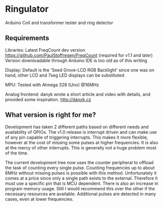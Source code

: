 # Ringulator
Arduino Coil and transformer tester and ring detector

## Requirements
Libraries: Latest FreqCount dev version https://github.com/PaulStoffregen/FreqCount (required for v1.1 and later) Version downloadable through Arduino IDE is too old as of this writing

Display: Default is the 'Seed Grove-LCD RGB Backlight' since one was on hand, other LCD and 7seg LED displays can be substituted

MPU: Tested with Atmega 328 (Uno) @16MHz

Analog frontend: danyk wrote a short article and video with details, and provided some inspiration. http://danyk.cz

## What version is right for me?
Development has taken 2 different paths based on different needs and availability of GPIOs. The v1.0 release is interrupt driven and can make use of any pin capable of triggering interrupts. This makes it more flexible, however at the cost of missing some pulses at higher frequencies. It is also at the mercy of other interrupts. This is generally not a huge problem most of the time.

The current development tree now uses the counter peripheral to offload the task of counting every single pulse. Counting frequencies up to about 6MHz without missing pulses is possible with this method. Unfortunately it comes at a price since only a single path exists to the external. Therefore it must use a specific pin that is MCU dependent. There is also an increase in program memory usage. Still I would recommend this over the other if the necessary resources are available. Additional pulses are detected in many cases, even at lower frequencies.
